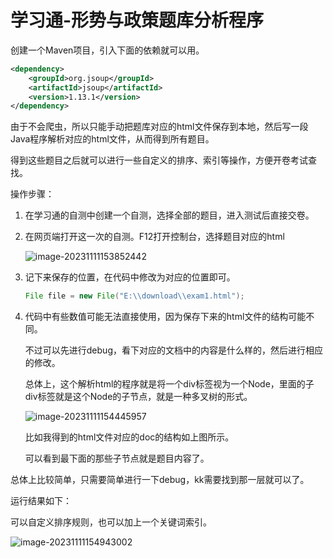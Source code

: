 # 学习通-形势与政策题库分析程序

创建一个Maven项目，引入下面的依赖就可以用。

```xml
<dependency>
    <groupId>org.jsoup</groupId>
    <artifactId>jsoup</artifactId>
    <version>1.13.1</version>
</dependency>
```

由于不会爬虫，所以只能手动把题库对应的html文件保存到本地，然后写一段Java程序解析对应的html文件，从而得到所有题目。

得到这些题目之后就可以进行一些自定义的排序、索引等操作，方便开卷考试查找。

操作步骤：

1. 在学习通的自测中创建一个自测，选择全部的题目，进入测试后直接交卷。

2. 在网页端打开这一次的自测。F12打开控制台，选择题目对应的html

   ![image-20231111153852442](readme.assets/image-20231111153852442.png)

3. 记下来保存的位置，在代码中修改为对应的位置即可。

   ```java
   File file = new File("E:\\download\\exam1.html");
   ```

4. 代码中有些数值可能无法直接使用，因为保存下来的html文件的结构可能不同。

   不过可以先进行debug，看下对应的文档中的内容是什么样的，然后进行相应的修改。

   总体上，这个解析html的程序就是将一个div标签视为一个Node，里面的子div标签就是这个Node的子节点，就是一种多叉树的形式。

   ![image-20231111154445957](readme.assets/image-20231111154445957.png)

   比如我得到的html文件对应的doc的结构如上图所示。

   可以看到最下面的那些子节点就是题目内容了。



总体上比较简单，只需要简单进行一下debug，kk需要找到那一层就可以了。

运行结果如下：

可以自定义排序规则，也可以加上一个关键词索引。

![image-20231111154943002](readme.assets/image-20231111154943002.png)
